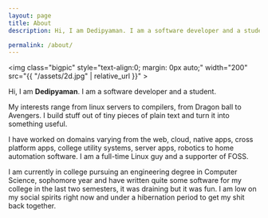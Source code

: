 ```yaml
---
layout: page
title: About
description: Hi, I am Dedipyaman. I am a software developer and a student. I make things.

permalink: /about/
---
```


<img class="bigpic" style="text-align:0; margin: 0px auto;" width="200" src="{{ "/assets/2d.jpg" | relative_url }}" >

Hi, I am **Dedipyaman**. I am a software developer and a student.

My interests range from linux servers to compilers, from Dragon ball to Avengers. I build stuff out of tiny pieces of plain text and turn it into something useful. 

I have worked on domains varying from the web, cloud, native apps, cross platform apps, college utility systems, server apps, robotics to home automation software. I am a full-time Linux guy and a supporter of FOSS.


I am currently in college pursuing an engineering degree in Computer Science, sophomore year and have written quite some software for my college in the last two semesters, it was draining but it was fun. I am low on my social spirits right now and under a hibernation period to get my shit back together.
